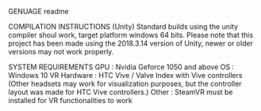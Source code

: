 GENUAGE readme

COMPILATION INSTRUCTIONS (Unity)
Standard builds using the unity compiler shoul work, target platform windows 64 bits.
Please note that this project has been made using 
the 2018.3.14 version of Unity, newer or older versions may not work properly.

SYSTEM REQUIREMENTS
GPU : Nvidia Geforce 1050 and above
OS : Windows 10
VR Hardware : HTC Vive / Valve Index with Vive controllers (Other headsets may work for visualization purposes, but the controller layout was made for HTC Vive controllers.)
Other : SteamVR must be installed for VR functionalities to work